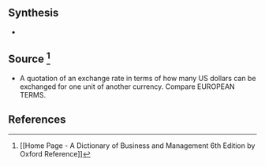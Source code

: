 ## Synthesis
- 
## Source [^1]
- A quotation of an exchange rate in terms of how many US dollars can be exchanged for one unit of another currency. Compare EUROPEAN TERMS.
## References

[^1]: [[Home Page - A Dictionary of Business and Management 6th Edition by Oxford Reference]]